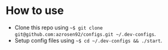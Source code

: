 # How to use
* Clone this repo using `~$ git clone git@github.com:azrosen92/configs.git ~/.dev-configs`.
* Setup config files using `~$ cd ~/.dev-configs && ./start`.
